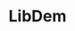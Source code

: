 ---
title: LibDem
crosslinks:
- ukpolitics
- autotldr
- unitedkingdom
- CoopUK
- BrexitActivism
- CGPGrey
- europe
- TimFarron
- TrueReddit
- me_irl
- xkcd
---